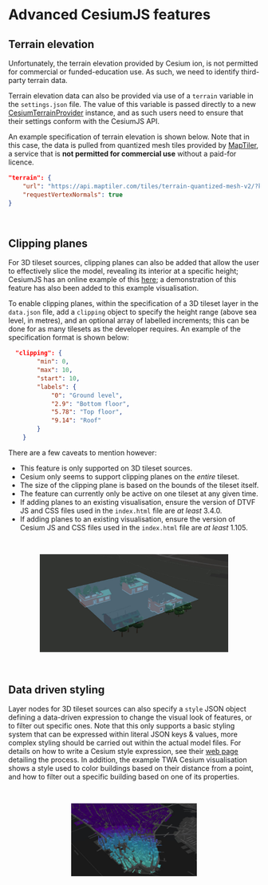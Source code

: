 # Advanced CesiumJS features

## Terrain elevation

Unfortunately, the terrain elevation provided by Cesium ion, is not permitted for commercial or funded-education use. As such, we need to identify third-party terrain data.

Terrain elevation data can also be provided via use of a `terrain` variable in the `settings.json` file. The value of this variable is passed directly to a new [CesiumTerrainProvider](https://cesium.com/learn/cesiumjs/ref-doc/CesiumTerrainProvider.html) instance, and as such users need to ensure that their settings conform with the CesiumJS API.


An example specification of terrain elevation is shown below. Note that in this case, the data is pulled from quantized mesh tiles provided by [MapTiler](https://cloud.maptiler.com/), a service that is **not permitted for commercial use** without a paid-for licence.

```json
"terrain": {
    "url": "https://api.maptiler.com/tiles/terrain-quantized-mesh-v2/?key=API_KEY",
    "requestVertexNormals": true
}
```

<br/>

## Clipping planes

For 3D tileset sources, clipping planes can also be added that allow the user to effectively slice the model, revealing its interior at a specific height; CesiumJS has an online example of this [here](https://sandcastle.cesium.com/?src=3D%20Tiles%20Clipping%20Planes.html); a demonstration of this feature has also been added to this example visualisation.

To enable clipping planes, within the specification of a 3D tileset layer in the `data.json` file, add a `clipping` object to specify the height range (above sea level, in metres), and an optional array of labelled increments; this can be done for as many tilesets as the developer requires. An example of the specification format is shown below:

```json
  "clipping": {
        "min": 0,
        "max": 10,
        "start": 10,
        "labels": {
            "0": "Ground level",
            "2.9": "Bottom floor",
            "5.78": "Top floor",
            "9.14": "Roof"
        }
    }    
```

There are a few caveats to mention however:
- This feature is only supported on 3D tileset sources.
- Cesium only seems to support clipping planes on the _entire_ tileset.
- The size of the clipping plane is based on the bounds of the tileset itself.
- The feature can currently only be active on one tileset at any given time.
- If adding planes to an existing visualisation, ensure the version of DTVF JS and CSS files used in the `index.html` file are _at least_ 3.4.0.
- If adding planes to an existing visualisation, ensure the version of Cesium JS and CSS files used in the `index.html` file are _at least_ 1.105.

<br/>
<p align="center">
    <img src="./img/sample-nyc-3.JPG" alt="Example of a clipping plane on a 3D tileset" width="75%"/>
</p>

<br/>

## Data driven styling

Layer nodes for 3D tileset sources can also specify a `style` JSON object defining a data-driven expression to change the visual look of features, or to filter out specific ones. Note that this only supports a basic styling system that can be expressed within literal JSON keys & values, more complex styling should be carried out within the actual model files. For details on how to write a Cesium style expression, see their [web page](https://cesium.com/learn/cesiumjs-learn/cesiumjs-3d-tiles-styling/) detailing the process. In addition, the example TWA Cesium visualisation shows a style used to color buildings based on their distance from a point, and how to filter out a specific building based on one of its properties.

<br/>
<p align="center">
<img src="./img/sample-nyc-1.JPG" alt="Example of 3D data with simple styling" width="50%"/>
</p>